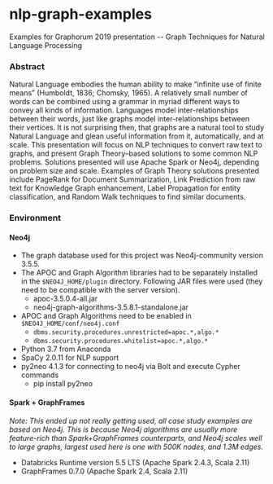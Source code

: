 # nlp-graph-examples

Examples for Graphorum 2019 presentation -- Graph Techniques for Natural Language Processing

### Abstract

Natural Language embodies the human ability to make “infinite use of finite means” (Humboldt, 1836; Chomsky, 1965). A relatively small number of words can be combined using a grammar in myriad different ways to convey all kinds of information. Languages model inter-relationships between their words, just like graphs model inter-relationships between their vertices. It is not surprising then, that graphs are a natural tool to study Natural Language and glean useful information from it, automatically, and at scale. This presentation will focus on NLP techniques to convert raw text to graphs, and present Graph Theory–based solutions to some common NLP problems. Solutions presented will use Apache Spark or Neo4j, depending on problem size and scale. Examples of Graph Theory solutions presented include PageRank for Document Summarization, Link Prediction from raw text for Knowledge Graph enhancement, Label Propagation for entity classification, and Random Walk techniques to find similar documents.

### Environment

#### Neo4j

* The graph database used for this project was Neo4j-community version 3.5.5.
* The APOC and Graph Algorithm libraries had to be separately installed in the `$NEO4J_HOME/plugin` directory. Following JAR files were used (they need to be compatible with the server version).
  * apoc-3.5.0.4-all.jar 
  * neo4j-graph-algorithms-3.5.8.1-standalone.jar
* APOC and Graph Algorithms need to be enabled in `$NEO4J_HOME/conf/neo4j.conf`
  * `dbms.security.procedures.unrestricted=apoc.*,algo.*`
  * `dbms.security.procedures.whitelist=apoc.*,algo.*`
* Python 3.7 from Anaconda
* SpaCy 2.0.11 for NLP support
* py2neo 4.1.3 for connecting to neo4j via Bolt and execute Cypher commands
  * pip install py2neo

#### Spark + GraphFrames

_Note: This ended up not really getting used, all case study examples are based on Neo4j. This is because Neo4j algorithms are usually more feature-rich than Spark+GraphFrames counterparts, and Neo4j scales well to large graphs, largest used here is one with 500K nodes, and 1.3M edges._

* Databricks Runtime version 5.5 LTS (Apache Spark 2.4.3, Scala 2.11)
* GraphFrames 0.7.0 (Apache Spark 2.4, Scala 2.11)

